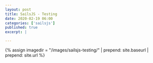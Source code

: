```yaml
---
layout: post
title: SailsJS - Testing
date: 2020-02-19 06:00
categories: ['sailsjs']
published: true
excerpt: |

---
```


{% assign imagedir = "/images/sailsjs-testing/" | prepend: site.baseurl | prepend: site.url %}


